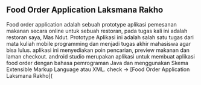 ## Food Order Application Laksmana Rakho
Food order application adalah sebuah prototype aplikasi pemesanan makanan secara online untuk sebuah restoran, pada tugas kali ini adalah restoran saya, Mas Ndut. Prototype Aplikasi ini adalah salah satu tugas dari mata kuliah mobile programming dan menjadi tugas akhir mahasiswa agar bisa lulus. aplikasi ini menyediakan poin pencarian, preview makanan dan laman checkout. android studio merupakan aplikasi untuk membuat aplikasi food order dengan bahasa pemrograman Java dan menggunakan Skema Extensible Markup Language atau XML. check -> [Food Order Application Laksmana Rakho](
